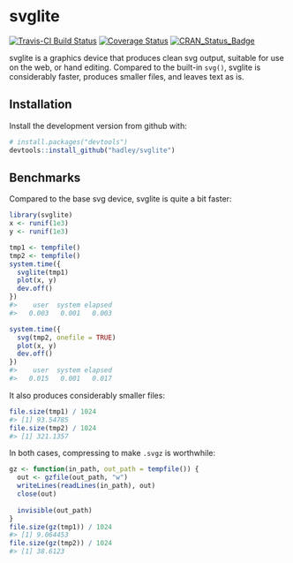 # svglite

[![Travis-CI Build Status](https://travis-ci.org/hadley/svglite.svg?branch=master)](https://travis-ci.org/hadley/svglite) [![Coverage Status](https://img.shields.io/codecov/c/github/hadley/svglite/master.svg)](https://codecov.io/github/hadley/svglite?branch=master) [![CRAN\_Status\_Badge](http://www.r-pkg.org/badges/version/svglite)](https://cran.r-project.org/package=svglite)

svglite is a graphics device that produces clean svg output, suitable for use on the web, or hand editing. Compared to the built-in `svg()`, svglite is considerably faster, produces smaller files, and leaves text as is.

## Installation

Install the development version from github with:

```R
# install.packages("devtools")
devtools::install_github("hadley/svglite")
```

## Benchmarks

Compared to the base svg device, svglite is quite a bit faster:

```R
library(svglite)
x <- runif(1e3)
y <- runif(1e3)

tmp1 <- tempfile()
tmp2 <- tempfile()
system.time({
  svglite(tmp1)
  plot(x, y)
  dev.off()
})
#>    user  system elapsed 
#>   0.003   0.001   0.003 

system.time({
  svg(tmp2, onefile = TRUE)
  plot(x, y)
  dev.off()
})
#>    user  system elapsed 
#>   0.015   0.001   0.017 
```

It also produces considerably smaller files:

``` r
file.size(tmp1) / 1024
#> [1] 93.54785
file.size(tmp2) / 1024
#> [1] 321.1357
```

In both cases, compressing to make `.svgz` is worthwhile:

``` r
gz <- function(in_path, out_path = tempfile()) {
  out <- gzfile(out_path, "w")
  writeLines(readLines(in_path), out)
  close(out)
  
  invisible(out_path)
}
file.size(gz(tmp1)) / 1024
#> [1] 9.064453
file.size(gz(tmp2)) / 1024
#> [1] 38.6123
```
